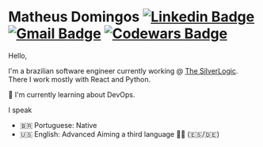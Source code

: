 # Matheus Domingos [![Linkedin Badge](https://img.shields.io/badge/-matheusysd-blue?style=flat-square&logo=Linkedin&logoColor=white&link=https://www.linkedin.com/in/matheusysd/)](https://www.linkedin.com/in/matheusysd/) [![Gmail Badge](https://img.shields.io/badge/-matheusysd@gmail.com-c14438?style=flat-square&logo=Gmail&logoColor=white&link=mailto:matheusysd@gmail.com)](mailto:matheusysd@gmail.com) [![Codewars Badge](https://www.codewars.com/users/matheusysd/badges/micro)](https://www.codewars.com/users/matheusysd/badges/micro)

<!--
**matheusysd/matheusysd** is a ✨ _special_ ✨ repository because its `README.md` (this file) appears on your GitHub profile.
Here are some ideas to get you started:

- 🔭 I’m currently working on ...
- 🌱 I’m currently learning ...
- 👯 I’m looking to collaborate on ...
- 🤔 I’m looking for help with ...
- 💬 Ask me about ...
- 📫 How to reach me: ...
- 😄 Pronouns: ...
- ⚡ Fun fact: ...
-->


Hello,

I'm a brazilian software engineer currently working @ [The SilverLogic](https://tsl.io/). There I work mostly with React and Python.

📖 I'm currently learning about DevOps.

I speak
  - 🇧🇷 Portuguese: Native
  - 🇺🇸 English: Advanced
  Aiming a third language 🤞🏾 (🇪🇸/🇩🇪)



